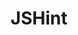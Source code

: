 ---
blog: https://jshint.com/blog/
codehost: https://github.com/https://github.com/jshint/jshint
logohandle: jshint
sort: jshint
title: JSHint
website: https://jshint.com/
---